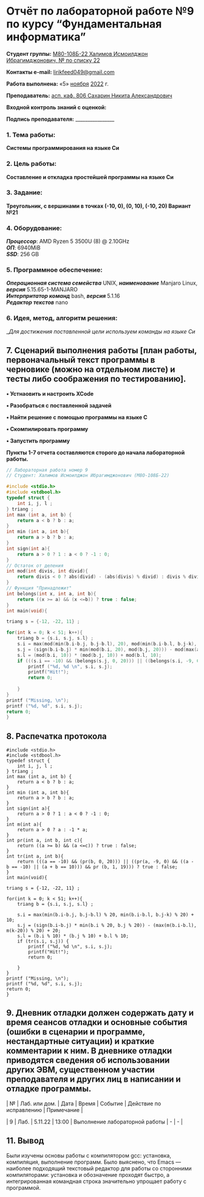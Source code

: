 # Отчёт по лабораторной работе №9 по курсу “Фундаментальная информатика”

<b>Студент группы:</b> <ins>М80-108Б-22 Халимов Исмоилджон Ибрагимджонович, № по списку 22</ins> 

<b>Контакты e-mail:</b> <ins>lirikfeed049@gmail.com</ins>

<b>Работа выполнена:</b> «5» <ins>ноября</ins> <ins>2022</ins> г.

<b>Преподаватель:</b> <ins>асп. каф. 806 Сахарин Никита Александрович</ins>

<b>Входной контроль знаний с оценкой:</b> <ins></ins>


<b>Подпись преподавателя:</b> ________________
### 1. Тема работы:
__Системы программирования на языке Си__

### 2. Цель работы:
__Составление и откладка простейшей программы на языке Си__

### 3. Задание:
__Треугольник, с вершинами в точках (-10, 0), (0, 10), (-10, 20) Вариант №21__

### 4. Оборудование:
___Процессор___: AMD Ryzen 5 3500U (8) @ 2.10GHz \
___ОП___: 6940MiB \
___SSD___: 256 GB

### 5. Программное обеспечение:
___Операционная система семейства___ UNIX, ___наименование___ Manjaro Linux, ___версия___  5.15.65-1-MANJARO \
___Интерпритатор команд___ bash, ___версия___ 5.1.16 \
___Редактор текстов___ nano

### 6. Идея, метод, алгоритм решения:
__Для достижения поставленной цели используем команды на языке Си_

## 7. Сценарий выполнения работы [план работы, первоначальный текст программы в черновике (можно на отдельном листе) и тесты либо соображения по тестированию]. 
<b> • Устнаовить и настроить XCode </b>

<b> • Разобраться с поставленной задачей </b>

<b> • Найти решение с помощью программы на языке С </b>

<b> •	Скомпилировать программу </b>

<b> •	Запустить программу </b>

<b> Пункты 1-7 отчета составляются сторого до начала лабораторной работы. </b>

```c:9.c
// Лабораторная работа номер 9
// Студент: Халимов Исмоилджон Ибрагимджонович (М8О-108Б-22)

#include <stdio.h>
#include <stdbool.h>
typedef struct {
    int i, j, l ;
} triang ;
int max (int a, int b) {
    return a < b ? b : a;
}
int min (int a, int b){
    return a > b ? b : a;
}
int sign(int a){
    return a > 0 ? 1 : a < 0 ? -1 : 0;
}
// Остаток от деления
int mod(int divis, int divid){
    return divis < 0 ? abs(divid) - (abs(divis) % divid) : divis % divid;
}
// Функция "Принадлежит"
int belongs(int x, int a, int b){
    return ((x >= a) && (x <=b)) ? true : false;
}
int main(void){

triang s = {-12, -22, 11} ;

for(int k = 0; k < 51; k++){
    triang b = {s.i, s.j, s.l} ;
    s.i = max(mod(min(b.i-b.j, b.j-b.l), 20), mod(min(b.i-b.l, b.j-k), 20)) + 10;
    s.j = (sign(b.i-b.j) * min(mod(b.i, 20), mod(b.j, 20))) - mod(max(abs(b.i-b.l), abs(k-20)), 20) + 20;
    s.l = (mod(b.i, 10)) * (mod(b.j, 10)) + mod(b.l, 10);
    if (((s.i == -10) && (belongs(s.j, 0, 20))) || ((belongs(s.i, -9, 0) && ((s.i - s.j == -10) || (s.i + s.j == 10))) && belongs(s.j, 1, 19))) {
        printf ("%d, %d \n", s.i, s.j);
        printf("Hit!");
        return 0;
        
    }
}
printf ("Missing, \n");
printf ("%d, %d", s.i, s.j);
return 0;
}
```


## 8. Распечатка протокола 
```
#include <stdio.h>
#include <stdbool.h>
typedef struct {
    int i, j, l ;
} triang ;
int max (int a, int b) {
    return a < b ? b : a;
}
int min (int a, int b){
    return a > b ? b : a;
}
int sign(int a){
    return a > 0 ? 1 : a < 0 ? -1 : 0;
}
int m(int a){
    return a > 0 ? a : -1 * a;
}
int pr(int a, int b, int c){
    return ((a >= b) && (a <=c)) ? true : false;
}
int tr(int a, int b){
    return (((a == -10) && (pr(b, 0, 20))) || ((pr(a, -9, 0) && ((a - b == -10) || (a + b == 10))) && pr (b, 1, 19))) ? true : false;
}
int main(void){

triang s = {-12, -22, 11} ;

for(int k = 0; k < 51; k++){
    triang b = {s.i, s.j, s.l} ;
    
    s.i = max(min(b.i-b.j, b.j-b.l) % 20, min(b.i-b.l, b.j-k) % 20) + 10;
    s.j = (sign(b.i-b.j) * min(b.i % 20, b.j % 20)) - (max(m(b.i-b.l), m(k-20)) % 20) + 20;
    s.l = (b.i % 10) * (b.j % 10) + b.l % 10;
    if (tr(s.i, s.j)) {
        printf ("%d, %d \n", s.i, s.j);
        printf("Hit!");
        return 0;
        
    }
}
printf ("Missing, \n");
printf ("%d, %d", s.i, s.j);
return 0;
}

```

## 9. Дневник отладки должен содержать дату и время сеансов отладки и основные события (ошибки в сценарии и программе, нестандартные ситуации) и краткие комментарии к ним. В дневнике отладки приводятся сведения об использовании других ЭВМ, существенном участии преподавателя и других лиц в написании и отладке программы.

| № |  Лаб. или дом. | Дата | Время | Событие | Действие по исправлению | Примечание | 

| 9 | Лаб. | 5.11.22 | 13:00 | Выполнение лабораторной работы | - | - |

## 11. Вывод
Были изучены основы работы с компилятором gcc: установка, компиляция, выполнение программ. Было выяснено, что Emacs — наиболее подходящий текстовый редактор для работы со сторонними компиляторами: установка и обозначение проходят быстро, а интегрированная командная строка значительно упрощает работу с программой.




